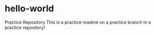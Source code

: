# hello-world
Practice Repository
This is a practice readme on a practice branch in a practice repository!

